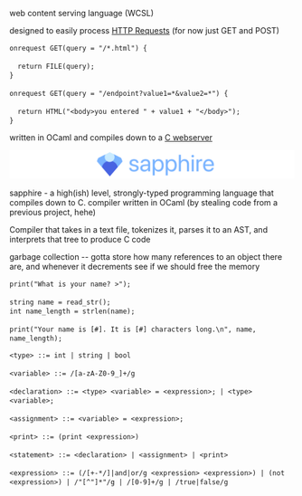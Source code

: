 web content serving language (WCSL)

designed to easily process [HTTP Requests](https://www.w3schools.com/tags/ref_httpmethods.asp) (for now just GET and POST)

```
onrequest GET(query = "/*.html") {

  return FILE(query);
}

onrequest GET(query = "/endpoint?value1=*&value2=*") {

  return HTML("<body>you entered " + value1 + "</body>");
}
```

written in OCaml and compiles down to a [C webserver](https://gist.github.com/laobubu/d6d0e9beb934b60b2e552c2d03e1409e)

![Banner with the Sapphire programming language logo](banner.png)

sapphire - a high(ish) level, strongly-typed programming language that compiles down to C. compiler written in OCaml (by stealing code from a previous project, hehe)

Compiler that takes in a text file, tokenizes it, parses it to an AST, and interprets that tree to produce C code

garbage collection -- gotta store how many references to an object there are, and whenever it decrements see if we should free the memory

```
print("What is your name? >");

string name = read_str();
int name_length = strlen(name);

print("Your name is [#]. It is [#] characters long.\n", name, name_length);
```

```
<type> ::= int | string | bool

<variable> ::= /[a-zA-Z0-9_]+/g

<declaration> ::= <type> <variable> = <expression>; | <type> <variable>;

<assignment> ::= <variable> = <expression>;

<print> ::= (print <expression>)

<statement> ::= <declaration> | <assignment> | <print>

<expression> ::= (/[+-*/]|and|or/g <expression> <expression>) | (not <expression>) | /"[^"]*"/g | /[0-9]+/g | /true|false/g
```

